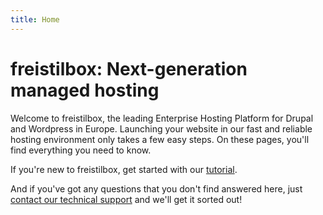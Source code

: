 ```yaml
---
title: Home 
---
```


# freistilbox: Next-generation managed hosting

Welcome to freistilbox, the leading Enterprise Hosting Platform for Drupal and
Wordpress in Europe. Launching your website in our fast and reliable hosting
environment only takes a few easy steps. On these pages, you'll find everything
you need to know.

If you're new to freistilbox, get started with our
[tutorial](/getting_started/index.html).

And if you've got any questions that you don't find answered here, just
[contact our technical support](/important_details/support.html) and we'll get
it sorted out!

